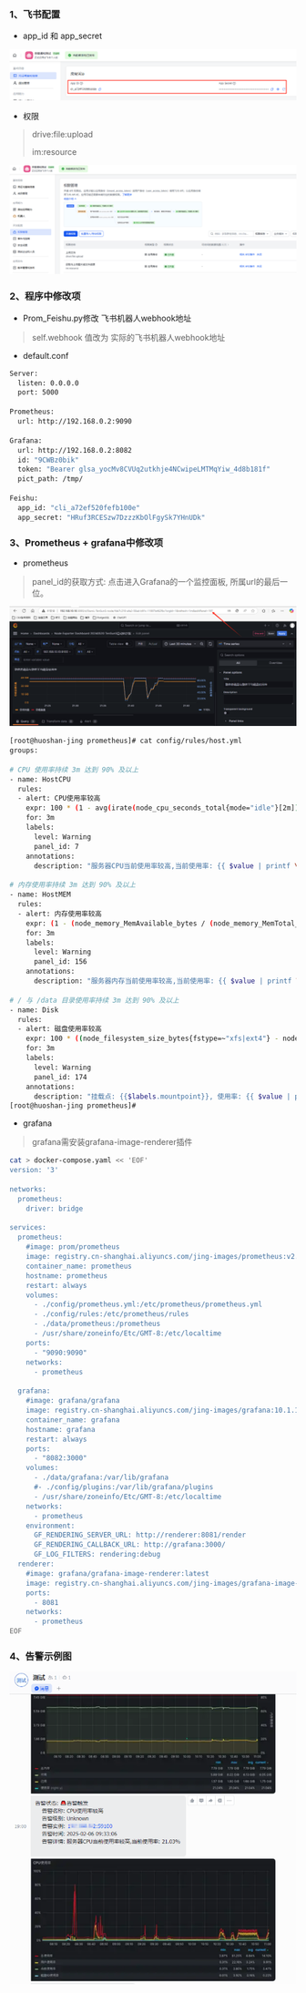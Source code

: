 ### 1、飞书配置
- app_id 和 app_secret

![secret](staticfiles/fieshu_secret.png)

- 权限

> drive:file:upload
>
> im:resource

![权限](staticfiles/fieshu_quanxian.png)

### 2、程序中修改项

- Prom_Feishu.py修改 飞书机器人webhook地址

> self.webhook 值改为 实际的飞书机器人webhook地址

- default.conf

```bash
Server:
  listen: 0.0.0.0
  port: 5000

Prometheus:
  url: http://192.168.0.2:9090

Grafana:
  url: http://192.168.0.2:8082
  id: "9CWBz0bik"
  token: "Bearer glsa_yocMv8CVUq2utkhje4NCwipeLMTMqYiw_4d8b181f"
  pict_path: /tmp/

Feishu:
  app_id: "cli_a72ef520fefb100e"
  app_secret: "HRuf3RCESzw7DzzzKbOlFgySk7YHnUDk"
```

### 3、Prometheus + grafana中修改项

- prometheus

> panel_id的获取方式: 点击进入Grafana的一个监控面板, 所属url的最后一位。

![panel_id的获取方式](staticfiles/panel_id的获取方式.png)

```bash
[root@huoshan-jing prometheus]# cat config/rules/host.yml 
groups:
     
# CPU 使用率持续 3m 达到 90% 及以上
- name: HostCPU
  rules:
  - alert: CPU使用率较高
    expr: 100 * (1 - avg(irate(node_cpu_seconds_total{mode="idle"}[2m])) by (instance)) > 0
    for: 3m
    labels:
      level: Warning
      panel_id: 7
    annotations:
      description: "服务器CPU当前使用率较高,当前使用率: {{ $value | printf \"%.2f\" }}%"

# 内存使用率持续 3m 达到 90% 及以上
- name: HostMEM
  rules:
  - alert: 内存使用率较高
    expr: (1 - (node_memory_MemAvailable_bytes / (node_memory_MemTotal_bytes)))* 100 > 1
    for: 3m
    labels:
      level: Warning
      panel_id: 156
    annotations:
      description: "服务器内存当前使用率较高,当前使用率: {{ $value | printf \"%.2f\" }}%"

# / 与 /data 目录使用率持续 3m 达到 90% 及以上
- name: Disk
  rules:
  - alert: 磁盘使用率较高
    expr: 100 * ((node_filesystem_size_bytes{fstype=~"xfs|ext4"} - node_filesystem_avail_bytes) / node_filesystem_size_bytes {mountpoint=~"/|/data"}) > 1
    for: 3m
    labels:
      level: Warning
      panel_id: 174
    annotations:
      description: "挂载点: {{$labels.mountpoint}}, 使用率: {{ $value | printf \"%.2f\" }}%"
[root@huoshan-jing prometheus]#
```



- grafana

> grafana需安装grafana-image-renderer插件

```bash
cat > docker-compose.yaml << 'EOF'
version: '3'
 
networks:
  prometheus:
    driver: bridge
 
services:
  prometheus:
    #image: prom/prometheus
    image: registry.cn-shanghai.aliyuncs.com/jing-images/prometheus:v2.32.1
    container_name: prometheus
    hostname: prometheus
    restart: always
    volumes:
      - ./config/prometheus.yml:/etc/prometheus/prometheus.yml
      - ./config/rules:/etc/prometheus/rules
      - ./data/prometheus:/prometheus
      - /usr/share/zoneinfo/Etc/GMT-8:/etc/localtime
    ports:
      - "9090:9090"
    networks:
      - prometheus
 
  grafana:
    #image: grafana/grafana
    image: registry.cn-shanghai.aliyuncs.com/jing-images/grafana:10.1.1
    container_name: grafana
    hostname: grafana
    restart: always
    ports:
      - "8082:3000"
    volumes:
      - ./data/grafana:/var/lib/grafana
      #- ./config/plugins:/var/lib/grafana/plugins
      - /usr/share/zoneinfo/Etc/GMT-8:/etc/localtime
    networks:
      - prometheus
    environment:
      GF_RENDERING_SERVER_URL: http://renderer:8081/render
      GF_RENDERING_CALLBACK_URL: http://grafana:3000/
      GF_LOG_FILTERS: rendering:debug
  renderer:
    #image: grafana/grafana-image-renderer:latest
    image: registry.cn-shanghai.aliyuncs.com/jing-images/grafana-image-renderer
    ports:
      - 8081
    networks:
      - prometheus
EOF

```

### 4、告警示例图

![告警示例图](staticfiles/告警示例图.png)



